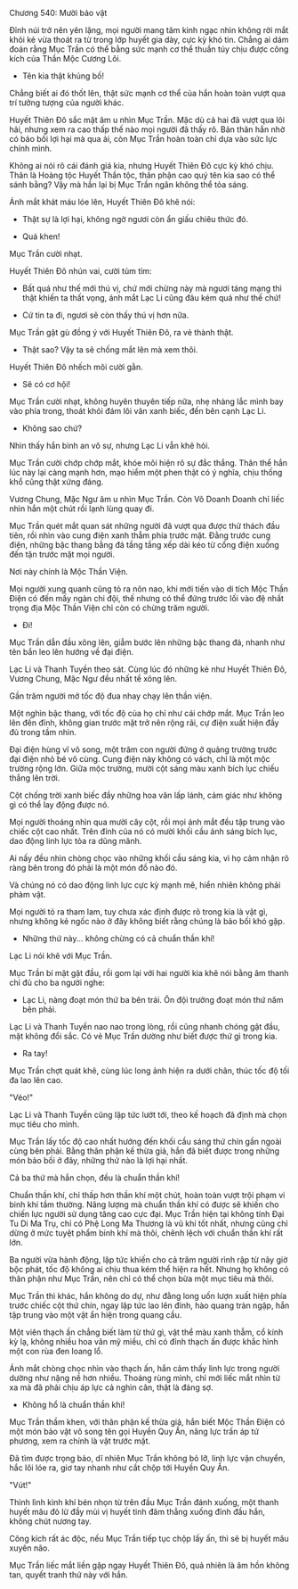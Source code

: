 




Chương 540: Mười bảo vật


Đỉnh núi trở nên yên lặng, mọi người mang tâm kinh ngạc nhìn không rời mắt khỏi kẻ vừa thoát ra từ trong lớp huyết gia dày, cực kỳ khó tin. Chẳng ai dám đoán rằng Mục Trần có thể bằng sức mạnh cơ thể thuần túy chịu được công kích của Thần Mộc Cương Lôi.

- Tên kia thật khủng bố!

Chẳng biết ai đó thốt lên, thật sức mạnh cơ thể của hắn hoàn toàn vượt qua trí tưởng tượng của người khác.

Huyết Thiên Đô sắc mặt âm u nhìn Mục Trần. Mặc dù cả hai đã vượt qua lôi hải, nhưng xem ra cao thấp thế nào mọi người đã thấy rõ. Bản thân hắn nhờ có bảo bối lợi hại mà qua ải, còn Mục Trần hoàn toàn chỉ dựa vào sức lực chính mình.

Không ai nói rõ cái đánh giá kia, nhưng Huyết Thiên Đô cực kỳ khó chịu. Thân là Hoàng tộc Huyết Thần tộc, thân phận cao quý tên kia sao có thể sánh bằng? Vậy mà hắn lại bị Mục Trần ngăn không thể tỏa sáng.

Ánh mắt khát máu lóe lên, Huyết Thiên Đô khẽ nói:

- Thật sự là lợi hại, không ngờ ngươi còn ẩn giấu chiêu thức đó.

- Quá khen!

Mục Trần cười nhạt.

Huyết Thiên Đô nhún vai, cười tủm tỉm:

- Bất quá như thế mới thú vị, chứ mới chừng này mà ngươi táng mạng thì thật khiến ta thất vọng, ánh mắt Lạc Li cũng đâu kém quá như thế chứ!

- Cứ tin ta đi, ngươi sẽ còn thấy thú vị hơn nữa.

Mục Trần gật gù đồng ý với Huyết Thiên Đô, ra vẻ thành thật.

- Thật sao? Vậy ta sẽ chống mắt lên mà xem thôi.

Huyết Thiên Đô nhếch môi cười gằn.

- Sẽ có cơ hội!

Mục Trần cười nhạt, không huyên thuyên tiếp nữa, nhẹ nhàng lắc mình bay vào phía trong, thoát khỏi đám lôi vân xanh biếc, đến bên cạnh Lạc Li.

- Không sao chứ?

Nhìn thấy hắn bình an vô sự, nhưng Lạc Li vẫn khẽ hỏi.

Mục Trần cười chớp chớp mắt, khóe môi hiện rõ sự đắc thắng. Thân thể hắn lúc này lại càng mạnh hơn, mạo hiểm một phen thật có ý nghĩa, chịu thống khổ cũng thật xứng đáng.

Vương Chung, Mặc Ngư âm u nhìn Mục Trần. Còn Võ Doanh Doanh chỉ liếc nhìn hắn một chút rồi lạnh lùng quay đi.

Mục Trần quét mắt quan sát những người đã vượt qua được thử thách đầu tiên, rồi nhìn vào cung điện xanh thẫm phía trước mặt. Đằng trước cung điện, những bậc thang bằng đá tầng tầng xếp dài kéo từ cổng điện xuống đến tận trước mặt mọi người.

Nơi này chính là Mộc Thần Viện.

Mọi người xung quanh cũng tỏ ra nôn nao, khi mới tiến vào di tích Mộc Thần Điện có đến mấy ngàn chi đội, thế nhưng có thể đứng trước lối vào đệ nhất trọng địa Mộc Thần Viện chỉ còn có chừng trăm người.

- Đi!

Mục Trần dẫn đầu xông lên, giẫm bước lên những bậc thang đá, nhanh như tên bắn leo lên hướng về đại điện.

Lạc Li và Thanh Tuyền theo sát. Cùng lúc đó những kẻ như Huyết Thiên Đô, Vương Chung, Mặc Ngư đều nhất tề xông lên.

Gần trăm người mở tốc độ đua nhay chạy lên thần viện.

Một nghìn bậc thang, với tốc độ của họ chỉ như cái chớp mắt. Mục Trần leo lên đến đỉnh, không gian trước mặt trở nên rộng rãi, cự điện xuất hiện đầy đủ trong tầm nhìn.

Đại điện hùng vĩ vô song, một trăm con người đứng ở quảng trường trước đại điện nhỏ bé vô cùng. Cung điện này không có vách, chỉ là một mộc trường rộng lớn. Giữa mộc trường, mười cột sáng màu xanh bích lục chiếu thẳng lên trời.

Cột chống trời xanh biếc đầy những hoa văn lấp lánh, cảm giác như không gì có thể lay động được nó.

Mọi người thoáng nhìn qua mười cây cột, rồi mọi ánh mắt đều tập trung vào chiếc cột cao nhất. Trên đỉnh của nó có mười khối cầu ánh sáng bích lục, dao động linh lực tỏa ra dũng mãnh.

Ai nấy đều nhìn chòng chọc vào những khối cầu sáng kia, vì họ cảm nhận rõ ràng bên trong đó phải là một món đồ nào đó.

Và chúng nó có dao động linh lực cực kỳ mạnh mẽ, hiển nhiên không phải phàm vật.

Mọi người tỏ ra tham lam, tuy chưa xác định được rõ trong kia là vật gì, nhưng không kẻ ngốc nào ở đây không biết rằng chúng là bảo bối khó gặp.

- Những thứ này... không chừng có cả chuẩn thần khí!

Lạc Li nói khẽ với Mục Trần.

Mục Trần bí mật gật đầu, rồi gom lại với hai người kia khẽ nói bằng âm thanh chỉ đủ cho ba người nghe:

- Lạc Li, nàng đoạt món thứ ba bên trái. Ôn đội trưởng đoạt món thứ năm bên phải.

Lạc Li và Thanh Tuyền nao nao trong lòng, rồi cũng nhanh chóng gật đầu, mặt không đổi sắc. Có vẻ Mục Trần dường như biết được thứ gì trong kia.

- Ra tay!

Mục Trần chợt quát khẽ, cùng lúc long ảnh hiện ra dưới chân, thúc tốc độ tối đa lao lên cao.

"Véo!"

Lạc Li và Thanh Tuyền cũng lập tức lướt tới, theo kế hoạch đã định mà chọn mục tiêu cho mình.

Mục Trần lấy tốc độ cao nhất hướng đến khối cầu sáng thứ chín gần ngoài cùng bên phải. Bằng thân phận kế thừa giả, hắn đã biết được trong những món bảo bối ở đây, những thứ nào là lợi hại nhất.

Cả ba thứ mà hắn chọn, đều là chuẩn thần khí!

Chuẩn thần khí, chỉ thấp hơn thần khí một chút, hoàn toàn vượt trội phạm vi binh khí tầm thường. Năng lượng mà chuẩn thần khí có được sẽ khiến cho chiến lực người sử dụng tăng cao cực đại. Mục Trần hiện tại không tính Đại Tu Di Ma Trụ, chỉ có Phệ Long Ma Thương là vũ khí tốt nhất, nhưng cũng chỉ dừng ở mức tuyệt phẩm binh khí mà thôi, chênh lệch với chuẩn thần khí rất lớn.

Ba người vừa hành động, lập tức khiến cho cả trăm người rình rập từ nãy giờ bộc phát, tốc độ không ai chịu thua kém thể hiện ra hết. Nhưng họ không có thân phận như Mục Trần, nên chỉ có thể chọn bừa một mục tiêu mà thôi.

Mục Trần thì khác, hắn không do dự, như đằng long uốn lượn xuất hiện phía trước chiếc cột thứ chín, ngay lập tức lao lên đỉnh, hào quang tràn ngập, hắn tập trung vào một vật ẩn hiện trong quang cầu.

Một viên thạch ấn chẳng biết làm từ thứ gì, vật thể màu xanh thẫm, cổ kính kỳ lạ, không nhiều hoa văn mỹ miều, chỉ có đỉnh thạch ấn được khắc hình một con rùa đen loang lổ.

Ánh mắt chòng chọc nhìn vào thạch ấn, hắn cảm thấy linh lực trong người dường như nặng nề hơn nhiều. Thoáng rùng mình, chỉ mới liếc mắt nhìn từ xa mà đã phải chịu áp lực cả nghìn cân, thật là đáng sợ.

- Không hổ là chuẩn thần khí!

Mục Trần thầm khen, với thân phận kế thừa giả, hắn biết Mộc Thần Điện có một món bảo vật vô song tên gọi Huyền Quy Ấn, năng lực trấn áp tứ phương, xem ra chính là vật trước mặt.

Đã tìm được trọng bảo, dĩ nhiên Mục Trần không bỏ lỡ, linh lực vận chuyển, hắc lôi lóe ra, giơ tay nhanh như cắt chộp tới Huyền Quy Ấn.

"Vút!"

Thình lình kình khí bén nhọn từ trên đầu Mục Trần đánh xuống, một thanh huyết mâu đỏ lừ đầy mùi vị huyết tinh đâm thẳng xuống đỉnh đầu hắn, không chút nương tay.

Công kích rất ác độc, nếu Mục Trần tiếp tục chộp lấy ấn, thì sẽ bị huyết mâu xuyên não.

Mục Trần liếc mắt liền gặp ngay Huyết Thiên Đô, quả nhiên là âm hồn không tan, quyết tranh thứ này với hắn.




